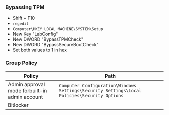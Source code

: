 ### Bypassing TPM
- Shift + F10
- `regedit`
- `Computer\HKEY_LOCAL_MACHINE\SYSTEM\Setup`
- New Key "LabConfig"
- New DWORD "BypassTPMCheck"
- New DWORD "BypassSecureBootCheck"
- Set both values to 1 in hex
### Group Policy

| Policy                                        | Path                                                                                        |
| --------------------------------------------- | ------------------------------------------------------------------------------------------- |
| Admin approval mode forbuilt-in admin account | `Computer Configuration\Windows Settings\Security Settings\Local Policies\Security Options` |
| Bitlocker                                     |                                                                                             |
